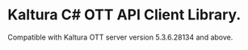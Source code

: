 # Kaltura C# OTT API Client Library.
Compatible with Kaltura OTT server version 5.3.6.28134 and above.
